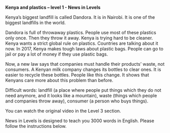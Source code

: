 <p><strong>Kenya and plastics – level 1 - News in Levels</strong></p>
<p>Kenya’s biggest landfill is called Dandora. It is in Nairobi. It is one of the biggest landfills in the world.</p>
<p>Dandora is full of throwaway plastics. People use most of these plastics only once. Then they throw it away. Kenya is trying hard to be cleaner. Kenya wants a strict global rule on plastics. Countries are talking about it now. In 2017, Kenya makes tough laws about plastic bags. People can go to jail or pay a lot of money if they use plastic bags.</p>
<p>Now, a new law says that companies must handle their products’ waste, not consumers. A Kenyan milk company changes its bottles to clear ones. It is easier to recycle these bottles. People like this change. It shows that Kenyans care more about this problem than before.</p>
<p>Difficult words: landfill (a place where people put things which they do not need anymore, and it looks like a mountain), waste (things which people and companies throw away), consumer (a person who buys things).</p>
<p>You can watch the original video in the Level 3 section.</p>
<p>News in Levels is designed to teach you 3000 words in English. Please follow the instructions
below.</p>